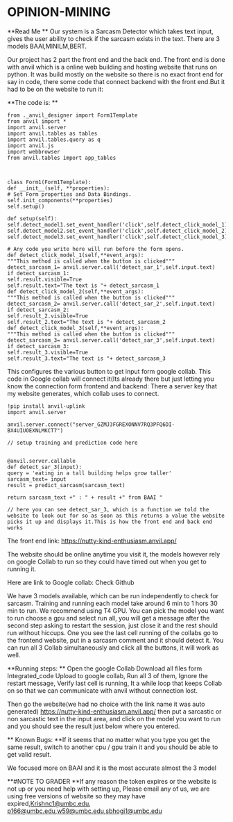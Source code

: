 # OPINION-MINING

**Read Me 
**
Our system is a Sarcasm Detector which takes text input, gives the user ability to check if the sarcasm exists in the text. There are 3 models BAAI,MINILM,BERT. 

Our project has 2 part the front end and the back end. The front end is done with anvil which is a online web building and hosting website that runs on python. It was build mostly on the website so there is no exact front end for say in code, there some code that connect backend with the front end.But it had to be on the website to run it: 

**The code is:  **
```
from ._anvil_designer import Form1Template 
from anvil import * 
import anvil.server 
import anvil.tables as tables 
import anvil.tables.query as q 
import anvil.js  
import webbrowser  
from anvil.tables import app_tables 
 
 
 
class Form1(Form1Template): 
def __init__(self, **properties): 
# Set Form properties and Data Bindings. 
self.init_components(**properties) 
self.setup() 
 
def setup(self): 
self.detect_model1.set_event_handler('click',self.detect_click_model_1) 
self.detect_model2.set_event_handler('click',self.detect_click_model_2) 
self.detect_model3.set_event_handler('click',self.detect_click_model_3)  
 
# Any code you write here will run before the form opens. 
def detect_click_model_1(self,**event_args): 
"""This method is called when the button is clicked""" 
detect_sarcasm_1= anvil.server.call('detect_sar_1',self.input.text) 
if detect_sarcasm_1: 
self.result.visible=True 
self.result.text="The text is "+ detect_sarcasm_1 
def detect_click_model_2(self,**event_args): 
"""This method is called when the button is clicked""" 
detect_sarcasm_2= anvil.server.call('detect_sar_2',self.input.text) 
if detect_sarcasm_2: 
self.result_2.visible=True 
self.result_2.text="The text is "+ detect_sarcasm_2 
def detect_click_model_3(self,**event_args): 
"""This method is called when the button is clicked""" 
detect_sarcasm_3= anvil.server.call('detect_sar_3',self.input.text) 
if detect_sarcasm_3: 
self.result_3.visible=True 
self.result_3.text="The text is "+ detect_sarcasm_3 
 ```
 
 
 
This configures the various button to get input form google collab. 
This code in Google collab will connect it(Its already there but just letting you know the connection form frontend and backend: There a server key that my website generates, which collab uses to connect. 
```
!pip install anvil-uplink 
import anvil.server 
 
anvil.server.connect("server_GZMJ3FGREXONNV7RQ3PFQ6DI-BX4UIUOEXNLMKCT7") 
 
// setup training and prediction code here 
 
 
@anvil.server.callable 
def detect_sar_3(input): 
query = 'eating in a tall building helps grow taller' 
sarcasm_text= input 
result = predict_sarcasm(sarcasm_text) 
 
return sarcasm_text +" : " + result +" from BAAI " 

// here you can see detect_sar_3, which is a function we told the website to look out for so as soon as this returns a value the website picks it up and displays it.This is how the front end and back end works 
```

 
The front end link: https://nutty-kind-enthusiasm.anvil.app/ 

The website should be online anytime you visit it, the models however rely on google Collab to run so they could have timed out when you get to running it. 

Here are link to Google collab: Check Github 


We have 3 models available, which can be run independently to check for sarcasm. Training and running each model take around 6 min to 1 hors 30 min  to run. We recommend using T4 GPU. You can pick the model you want to run choose a gpu and select run all, you will get a message after the second step asking to restart the session, just close it and the rest should run without hiccups. One you see the last cell running of the collabs go to the frontend website, put in a sarcasm comment and it should detect it. 
You can run all 3 Collab simultaneously and click all the buttons, it will work as well. 

**Running steps: 
**
Open the google Collab 
Download all  files form Integrated_code 
Upload to google collab,
Run all 3 of them, 
Ignore the restart message, 
Verify last cell is running, It a while loop that keeps Collab on so that we can communicate with anvil without connection lost. 

Then go the website(we had no choice with the link name it was auto generated) 
https://nutty-kind-enthusiasm.anvil.app/ 
then put a sarcastic or non sarcastic text in the input area, and click on the model you want to run and you should see the result just below where you entered. 
  
 ** Known Bugs: 
**If it seems that no matter what you type you get the same result, switch to another cpu / gpu train it and you should be able to get valid result. 


We focused more on BAAI and it is the most accurate almost the 3 model 
 

**#NOTE TO GRADER 
**If any reason the token expires or the website is not up or you need help with setting up, 
Please email any of us, we are using free versions of website so they may have expired,Krishnc1@umbc.edu, p166@umbc.edu,w59@umbc.edu,sbhogi1@umbc.edu
 



